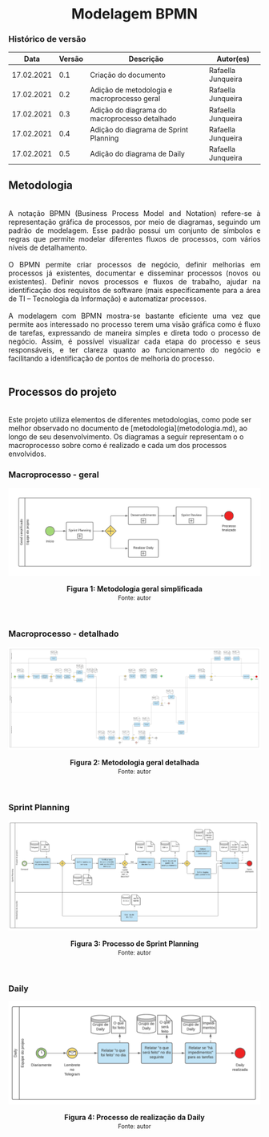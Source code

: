 # <center> Modelagem BPMN
### Histórico de versão 
|Data | Versão | Descrição | Autor(es)
| -- | -- | -- | -- |
| 17.02.2021 | 0.1 | Criação do documento | Rafaella Junqueira |
| 17.02.2021 | 0.2 | Adição de metodologia e macroprocesso geral | Rafaella Junqueira |
| 17.02.2021 | 0.3 | Adição do diagrama do macroprocesso detalhado | Rafaella Junqueira |
| 17.02.2021 | 0.4 | Adição do diagrama de Sprint Planning | Rafaella Junqueira |
| 17.02.2021 | 0.5 | Adição do diagrama de Daily | Rafaella Junqueira |

## Metodologia

<div align="justify">
<br>
A notação BPMN (Business Process Model and Notation) refere-se à representação gráfica de processos, por meio de diagramas, seguindo um padrão de modelagem. Esse padrão possui um conjunto de símbolos e regras que permite modelar diferentes fluxos de processos, com vários níveis de detalhamento.
<br><br>
O BPMN permite criar processos de negócio, definir melhorias em processos já existentes, documentar e disseminar processos (novos ou existentes). Definir novos processos e fluxos de trabalho, ajudar na identificação dos requisitos de software (mais especificamente para a área de TI – Tecnologia da Informação) e automatizar processos.
<br><br>
A modelagem com BPMN mostra-se bastante eficiente uma vez que permite aos interessado no processo terem uma visão gráfica como é fluxo de tarefas, expressando de maneira simples e direta todo o processo de negócio. Assim, é possível visualizar cada etapa do processo e seus responsáveis, e ter clareza quanto ao funcionamento do negócio e facilitando a identificação de pontos de melhoria do processo.
</div><br>

## Processos do projeto
<br>
Este projeto utiliza elementos de diferentes metodologias, como pode ser melhor observado no documento de [metodologia](metodologia.md), ao longo de seu desenvolvimento. Os diagramas a seguir representam o o macroprocesso sobre como é realizado e cada um dos processos envolvidos.
<br>

### Macroprocesso - geral
<p align='center'>
<img src="../../img/bpmn/bpmn-metodologia-geral.png">
    <figcaption align='center'>
        <b>Figura 1: Metodologia geral simplificada</b>
        <br>
    <small>Fonte: autor</small>
    </figcaption>
</p><br>

### Macroprocesso - detalhado
<p align='center'>
<img src="../../img/bpmn/bpmn-metodologia-expandido.png">
    <figcaption align='center'>
        <b>Figura 2: Metodologia geral detalhada</b>
        <br>
    <small>Fonte: autor</small>
    </figcaption>
</p><br>

### Sprint Planning
<p align='center'>
<img src="../../img/bpmn/bpmn-sprint-planning.png">
    <figcaption align='center'>
        <b>Figura 3: Processo de Sprint Planning</b>
        <br>
    <small>Fonte: autor</small>
    </figcaption>
</p><br>

### Daily
<p align='center'>
<img src="../../img/bpmn/bpmn-daily.png">
    <figcaption align='center'>
        <b>Figura 4: Processo de realização da Daily</b>
        <br>
    <small>Fonte: autor</small>
    </figcaption>
</p><br>
